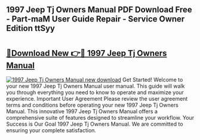 ## 1997 Jeep Tj Owners Manual PDF Download Free - Part-maM User Guide Repair - Service Owner Edition ttSyy

# <h2><a href="http://bc32630.oget.top/?id=1997+Jeep+Tj+Owners+Manual">🔗Download New 👉🔴 1997 Jeep Tj Owners Manual</a></h2>

[![1997 Jeep Tj Owners Manual new download](https://i.imgur.com/5g1atiW.png)](http://bc32630.oget.top/?id=1997+Jeep+Tj+Owners+Manual)
Get Started! Welcome to your new 1997 Jeep Tj Owners Manual user manual. This guide will walk you through everything you need to know to operate and maximize your experience. Important User Agreement Please review the user agreement terms and conditions before operating your new 1997 Jeep Tj Owners Manual. This innovative 1997 Jeep Tj Owners Manual offers a comprehensive suite of features designed to streamline your workflow. Your Success is Our Goal 1997 Jeep Tj Owners Manual. We are committed to ensuring your complete satisfaction.
